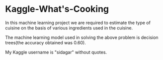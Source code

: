 # Kaggle-What's-Cooking
In this machine learning project we are required to estimate the type of cuisine on the basis of various ingredients used in the cuisine.

The machine learning model used in solving the above problem is decision trees(the accuracy obtained was 0.60).

My Kaggle username is "sidagar" without quotes.
